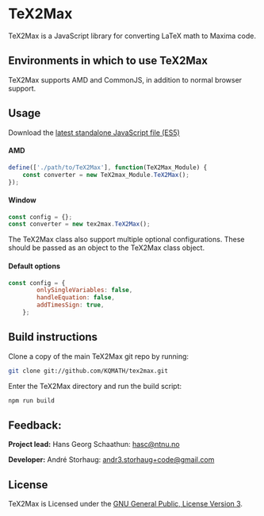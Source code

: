 # TeX2Max
TeX2Max is a JavaScript library for converting LaTeX math to Maxima code.

## Environments in which to use TeX2Max
TeX2Max supports AMD and CommonJS, in addition to normal browser support.

## Usage
Download the [latest standalone JavaScript file (ES5)](https://github.com/KQMATH/tex2max/releases/latest)

#### AMD
```js
define(['./path/to/TeX2Max'], function(TeX2Max_Module) {
    const converter = new TeX2max_Module.TeX2Max();
});
```

#### Window
```js
const config = {};
const converter = new tex2max.TeX2Max();
```

The TeX2Max class also support multiple optional configurations. These should be passed as an object to the TeX2Max class object.
#### Default options
```js
const config = {
        onlySingleVariables: false,
        handleEquation: false,
        addTimesSign: true,
    };
```

## Build instructions

Clone a copy of the main TeX2Max git repo by running:

```bash
git clone git://github.com/KQMATH/tex2max.git
```

Enter the TeX2Max directory and run the build script:
```bash
npm run build
```

## Feedback:
**Project lead:** Hans Georg Schaathun: <hasc@ntnu.no>

**Developer:** André Storhaug: <andr3.storhaug+code@gmail.com>

## License
TeX2Max is Licensed under the [GNU General Public, License Version 3](https://github.com/KQMATH/tex2max/blob/master/LICENSE).
